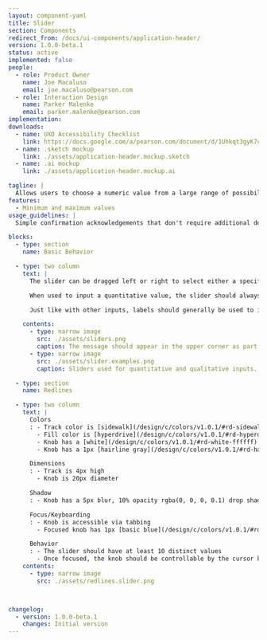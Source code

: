 ```yaml
---
layout: component-yaml
title: Slider
section: Components
redirect_from: /docs/ui-components/application-header/
version: 1.0.0-beta.1
status: active
implemented: false
people:
  - role: Product Owner
    name: Joe Macaluso
    email: joe.macaluso@pearson.com
  - role: Interaction Design
    name: Parker Malenke
    email: parker.malenke@pearson.com
implementation:
downloads:
  - name: UXD Accessibility Checklist
    link: https://docs.google.com/a/pearson.com/document/d/1Uhkqt3gyK7cVDKkEeUcgXfO1GjYLwk5qp_2Gu8CcKhc/edit?usp=sharing
  - name: .sketch mockup
    link: ./assets/application-header.mockup.sketch
  - name: .ai mockup
    link: ./assets/application-header.mockup.ai

tagline: |
  Allows users to choose a numeric value from a large range of possibilities.
features:
  - Minimum and maximum values
usage_guidelines: |
  Simple confirmation acknowledgements that don't require additional detail should just use a confirmation button. If an error occurs or additional information is needed to clarify then the appropriate alert style may be dynamically presented.

blocks:
  - type: section
    name: Basic Behavior

  - type: two column
    text: |
      The slider can be dragged left or right to select either a specific quantitative value or to indicate a qualitative location on a spectrum.

      When used to input a quantitative value, the slider should always present the exact value selected, either within an input or as a static label. This is not required for qualitative inputs.

      Just like with other inputs, labels should generally be used to indicate the purpose of each slider.

    contents:
      - type: narrow image
        src: ./assets/sliders.png
        caption: The message should appear in the upper corner as part of the normal page load, with no animation.
      - type: narrow image
        src: ./assets/slider.examples.png
        caption: Sliders used for quantitative and qualitative inputs.

  - type: section
    name: Redlines

  - type: two column
    text: |
      Colors
      : - Track color is [sidewalk](/design/c/colors/v1.0.1/#rd-sidewalk-b3b3b3)
        - Fill color is [hyperdrive](/design/c/colors/v1.0.1/#rd-hyperdrive-0d65a6)
        - Knob has a [white](/design/c/colors/v1.0.1/#rd-white-ffffff) fill
        - Knob has a 1px [hairline gray](/design/c/colors/v1.0.1/#rd-hairline-gray-d0d0d0) border

      Dimensions
      : - Track is 4px high
        - Knob is 20px diameter

      Shadow
      : - Knob has a 5px blur, 10% opacity rgba(0, 0, 0, 0.1) drop shadow

      Focus/Keyboarding
      : - Knob is accessible via tabbing
        - Focused knob has 1px [basic blue](/design/c/colors/v1.0.1/#rd-basic-blue-107aca) border and a 5px [basic blue](/design/c/colors/v1.0.1/#rd-basic-blue-107aca) dropshadow

      Behavior
      : - The slider should have at least 10 distinct values
        - Once focused, the knob should be controllable by the cursor keys
    contents:
      - type: narrow image
        src: ./assets/redlines.slider.png



changelog:
  - version: 1.0.0-beta.1
    changes: Initial version
---
```

